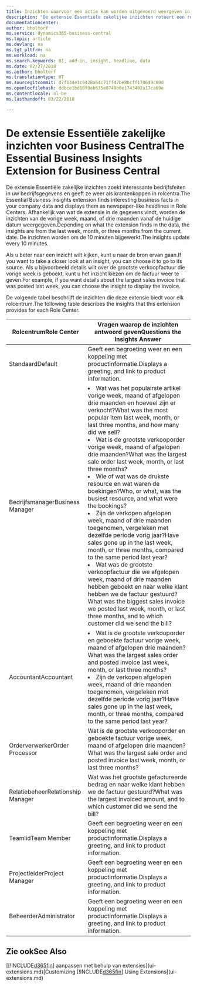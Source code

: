 ```yaml
---
title: Inzichten waarvoor een actie kan worden uitgevoerd weergeven in rolcentra | Microsoft Docs
description: "De extensie Essentiële zakelijke inzichten roteert een reeks zakelijke inzichten in rolcentra."
documentationcenter: 
author: bholtorf
ms.service: dynamics365-business-central
ms.topic: article
ms.devlang: na
ms.tgt_pltfrm: na
ms.workload: na
ms.search.keywords: BI, add-in, insight, headline, data
ms.date: 02/27/2018
ms.author: bholtorf
ms.translationtype: HT
ms.sourcegitcommit: d7fb34e1c9428a64c71ff47be8bcff174649c00d
ms.openlocfilehash: ddbce1bd10f8eb635e8749b0e1743402a17ca69e
ms.contentlocale: nl-be
ms.lasthandoff: 03/22/2018

---
```


# <a name="the-essential-business-insights-extension-for-business-central"></a><span data-ttu-id="4d27d-103">De extensie Essentiële zakelijke inzichten voor Business Central</span><span class="sxs-lookup"><span data-stu-id="4d27d-103">The Essential Business Insights Extension for Business Central</span></span>
<span data-ttu-id="4d27d-104">De extensie Essentiële zakelijke inzichten zoekt interessante bedrijfsfeiten in uw bedrijfsgegevens en geeft ze weer als krantenkoppen in rolcentra.</span><span class="sxs-lookup"><span data-stu-id="4d27d-104">The Essential Business Insights extension finds interesting business facts in your company data and displays them as newspaper-like headlines in Role Centers.</span></span> <span data-ttu-id="4d27d-105">Afhankelijk van wat de extensie in de gegevens vindt, worden de inzichten van de vorige week, maand, of drie maanden vanaf de huidige datum weergegeven.</span><span class="sxs-lookup"><span data-stu-id="4d27d-105">Depending on what the extension finds in the data, the insights are from the last week, month, or three months from the current date.</span></span> <span data-ttu-id="4d27d-106">De inzichten worden om de 10 minuten bijgewerkt.</span><span class="sxs-lookup"><span data-stu-id="4d27d-106">The insights update every 10 minutes.</span></span>  

<span data-ttu-id="4d27d-107">Als u beter naar een inzicht wilt kijken, kunt u naar de bron ervan gaan.</span><span class="sxs-lookup"><span data-stu-id="4d27d-107">If you want to take a closer look at an insight, you can choose it to go to its source.</span></span> <span data-ttu-id="4d27d-108">Als u bijvoorbeeld details wilt over de grootste verkoopfactuur die vorige week is geboekt, kunt u het inzicht kiezen om de factuur weer te geven.</span><span class="sxs-lookup"><span data-stu-id="4d27d-108">For example, if you want details about the largest sales invoice that was posted last week, you can choose the insight to display the invoice.</span></span>

<span data-ttu-id="4d27d-109">De volgende tabel beschrijft de inzichten die deze extensie biedt voor elk rolcentrum.</span><span class="sxs-lookup"><span data-stu-id="4d27d-109">The following table describes the insights that this extension provides for each Role Center.</span></span>

|<span data-ttu-id="4d27d-110">Rolcentrum</span><span class="sxs-lookup"><span data-stu-id="4d27d-110">Role Center</span></span>|<span data-ttu-id="4d27d-111">Vragen waarop de inzichten antwoord geven</span><span class="sxs-lookup"><span data-stu-id="4d27d-111">Questions the Insights Answer</span></span>|
|----|-----|
|<span data-ttu-id="4d27d-112">Standaard</span><span class="sxs-lookup"><span data-stu-id="4d27d-112">Default</span></span>|<span data-ttu-id="4d27d-113">Geeft een begroeting weer en een koppeling met productinformatie.</span><span class="sxs-lookup"><span data-stu-id="4d27d-113">Displays a greeting, and link to product information.</span></span>|
|<span data-ttu-id="4d27d-114">Bedrijfsmanager</span><span class="sxs-lookup"><span data-stu-id="4d27d-114">Business Manager</span></span>|<li> <span data-ttu-id="4d27d-115">Wat was het populairste artikel vorige week, maand of afgelopen drie maanden en hoeveel zijn er verkocht?</span><span class="sxs-lookup"><span data-stu-id="4d27d-115">What was the most popular item last week, month, or last three months, and how many did we sell?</span></span><br><li> <span data-ttu-id="4d27d-116">Wat is de grootste verkooporder vorige week, maand of afgelopen drie maanden?</span><span class="sxs-lookup"><span data-stu-id="4d27d-116">What was the largest sale order last week, month, or last three months?</span></span><br><li> <span data-ttu-id="4d27d-117">Wie of wat was de drukste resource en wat waren de boekingen?</span><span class="sxs-lookup"><span data-stu-id="4d27d-117">Who, or what, was the busiest resource, and what were the bookings?</span></span><br><li> <span data-ttu-id="4d27d-118">Zijn de verkopen afgelopen week, maand of drie maanden toegenomen, vergeleken met dezelfde periode vorig jaar?</span><span class="sxs-lookup"><span data-stu-id="4d27d-118">Have sales gone up in the last week, month, or three months, compared to the same period last year?</span></span><br><li> <span data-ttu-id="4d27d-119">Wat was de grootste verkoopfactuur die we afgelopen week, maand of drie maanden hebben geboekt en naar welke klant hebben we de factuur gestuurd?</span><span class="sxs-lookup"><span data-stu-id="4d27d-119">What was the biggest sales invoice we posted last week, month, or last three months, and to which customer did we send the bill?</span></span></li> |
|<span data-ttu-id="4d27d-120">Accountant</span><span class="sxs-lookup"><span data-stu-id="4d27d-120">Accountant</span></span>|<li> <span data-ttu-id="4d27d-121">Wat is de grootste verkooporder en geboekte factuur vorige week, maand of afgelopen drie maanden?</span><span class="sxs-lookup"><span data-stu-id="4d27d-121">What was the largest sales order and posted invoice last week, month, or last three months?</span></span><br><li> <span data-ttu-id="4d27d-122">Zijn de verkopen afgelopen week, maand of drie maanden toegenomen, vergeleken met dezelfde periode vorig jaar?</span><span class="sxs-lookup"><span data-stu-id="4d27d-122">Have sales gone up in the last week, month, or three months, compared to the same period last year?</span></span> |
|<span data-ttu-id="4d27d-123">Orderverwerker</span><span class="sxs-lookup"><span data-stu-id="4d27d-123">Order Processor</span></span>| <span data-ttu-id="4d27d-124">Wat is de grootste verkooporder en geboekte factuur vorige week, maand of afgelopen drie maanden?</span><span class="sxs-lookup"><span data-stu-id="4d27d-124">What was the largest sale order and posted invoice last week, month, or last three months?</span></span>|
|<span data-ttu-id="4d27d-125">Relatiebeheer</span><span class="sxs-lookup"><span data-stu-id="4d27d-125">Relationship Manager</span></span>| <span data-ttu-id="4d27d-126">Wat was het grootste gefactureerde bedrag en naar welke klant hebben we de factuur gestuurd?</span><span class="sxs-lookup"><span data-stu-id="4d27d-126">What was the largest invoiced amount, and to which customer did we send the bill?</span></span>|
|<span data-ttu-id="4d27d-127">Teamlid</span><span class="sxs-lookup"><span data-stu-id="4d27d-127">Team Member</span></span>| <span data-ttu-id="4d27d-128">Geeft een begroeting weer en een koppeling met productinformatie.</span><span class="sxs-lookup"><span data-stu-id="4d27d-128">Displays a greeting, and link to product information.</span></span>|
|<span data-ttu-id="4d27d-129">Projectleider</span><span class="sxs-lookup"><span data-stu-id="4d27d-129">Project Manager</span></span>| <span data-ttu-id="4d27d-130">Geeft een begroeting weer en een koppeling met productinformatie.</span><span class="sxs-lookup"><span data-stu-id="4d27d-130">Displays a greeting, and link to product information.</span></span>|
|<span data-ttu-id="4d27d-131">Beheerder</span><span class="sxs-lookup"><span data-stu-id="4d27d-131">Administrator</span></span>| <span data-ttu-id="4d27d-132">Geeft een begroeting weer en een koppeling met productinformatie.</span><span class="sxs-lookup"><span data-stu-id="4d27d-132">Displays a greeting, and link to product information.</span></span>|

## <a name="see-also"></a><span data-ttu-id="4d27d-133">Zie ook</span><span class="sxs-lookup"><span data-stu-id="4d27d-133">See Also</span></span>
<span data-ttu-id="4d27d-134">[[!INCLUDE[d365fin](includes/d365fin_md.md)] aanpassen met behulp van extensies](ui-extensions.md)</span><span class="sxs-lookup"><span data-stu-id="4d27d-134">[Customizing [!INCLUDE[d365fin](includes/d365fin_md.md)] Using Extensions](ui-extensions.md)</span></span>
